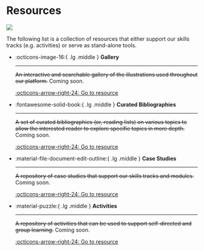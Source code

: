 # Resources

![](../assets/images/illustrations/trust-yellow.png)

The following list is a collection of resources that either support our skills tracks (e.g. activities) or serve as stand-alone tools.

<div class="grid cards" markdown>

-   :octicons-image-16:{ .lg .middle } __Gallery__

    ---

    ~~An interactive and searchable gallery of the illustrations used throughout our platform.~~
    Coming soon.

    [:octicons-arrow-right-24: Go to resource](gallery.md)

-   :fontawesome-solid-book:{ .lg .middle } __Curated Bibliographies__

    ---

    ~~A set of curated bibliographies (or, reading lists) on various topics to allow the interested reader to explore specific topics in more depth.~~
    Coming soon.

    [:octicons-arrow-right-24: Go to resource](bibliographies.md)

-   :material-file-document-edit-outline:{ .lg .middle } __Case Studies__

    ---

    ~~A repository of case studies that support our skills tracks and modules.~~
    Coming soon.

    [:octicons-arrow-right-24: Go to resource](case-studies.md)

-   :material-puzzle:{ .lg .middle } __Activities__

    ---

    ~~A repository of activities that can be used to support self-directed and group learning.~~
    Coming soon.

    [:octicons-arrow-right-24: Go to resource](activities.md)

</div>